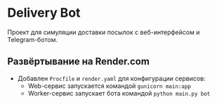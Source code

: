 # Delivery Bot

Проект для симуляции доставки посылок с веб-интерфейсом и Telegram-ботом.

## Развёртывание на Render.com

- Добавлен `Procfile` и `render.yaml` для конфигурации сервисов:
  - Web-сервис запускается командой `gunicorn main:app`
  - Worker-сервис запускает бота командой `python main.py bot`
